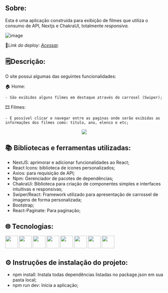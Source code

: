 ## Sobre:

Esta é uma aplicação construida para exibição de filmes que utiliza o consumo de API, Nextjs e ChakraUI, totalmente <em>responsiva.</em>

![image](https://github.com/GLCalegaro/Modern-Village/assets/111308068/5b000f61-5c98-45a6-91ed-c11ecc7235aa)

🔗<em>Link do deploy: [Acessar](https://testedev-slideworks-git-main-glcalegaro.vercel.app/).</em>

## 🗒️Descrição:

O site possui algumas das seguintes funcionalidades:

   🏠 Home:
   
    - São exibidos alguns filmes em destaque através do carrosel (Swiper);
    
   🎞️ Filmes:
   
    - É possível clicar e navegar entre as paginas onde serão exibidas as informações dos filmes como: título, ano, elenco e etc;
<p align="center">
<img src="https://github.com/GLCalegaro/Modern-Village/assets/111308068/ddbde17b-a842-4f9c-85f0-bf09472e6ac1"/></p>       

## 📚 Bibliotecas e ferramentas utilizadas:
- NextJS: aprimorar e adicionar funcionalidades ao React;
- React Icons: biblioteca de icones personalizados;
- Axios: para requisição de API;
- Npm: Gerenciador de pacotes de dependências;
- ChakraUi: Biblioteca para criação de componentes simples e interfaces intuitivas e responsivas;
- Swiper/React: Framework utilizado para apresentação de carrossel de imagens de forma personalizada;
- Bootstrap;
- React-Paginate: Para paginação;
  
## 🌐 Tecnologias:

<img src="https://cdn.jsdelivr.net/gh/devicons/devicon/icons/nextjs/nextjs-original.svg" width="40" height="40"/> <img
src="https://cdn.jsdelivr.net/gh/devicons/devicon/icons/css3/css3-original.svg" width="40" height="40"/> <img 
src="https://cdn.jsdelivr.net/gh/devicons/devicon/icons/html5/html5-original.svg" width="40" height="40" /> <img src="https://cdn.jsdelivr.net/gh/devicons/devicon/icons/javascript/javascript-original.svg" width="40" height="40" /> <img src="https://cdn.jsdelivr.net/gh/devicons/devicon/icons/react/react-original-wordmark.svg" width="40" height="40"/> <img 
src="https://user-images.githubusercontent.com/111308068/231340958-3e75b623-c6e9-4c86-9157-75c6413e5fc5.png" width="40" height="40"/> <img
src="https://cdn.jsdelivr.net/gh/devicons/devicon/icons/npm/npm-original-wordmark.svg" width="40" height="40"/> <img
src="https://cdn.jsdelivr.net/gh/devicons/devicon/icons/bootstrap/bootstrap-original-wordmark.svg" width="40" height="40"/>                                                                                                                    

## ⚙️ Instruções de instalação do projeto:
- npm install: Instala todas dependências listadas no package.json em sua pasta local;
- npm run dev: Inicia a aplicação;

